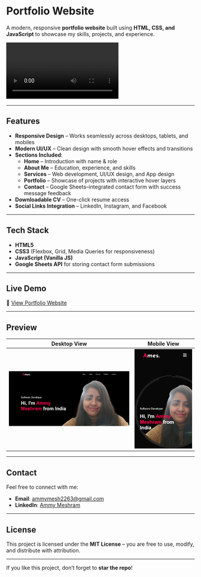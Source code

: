 # Portfolio Website  

A modern, responsive **portfolio website** built using **HTML, CSS, and JavaScript** to showcase my skills, projects, and experience. 

![Demo](images/demo.mp4) 

---

## Features  
- **Responsive Design** – Works seamlessly across desktops, tablets, and mobiles  
- **Modern UI/UX** – Clean design with smooth hover effects and transitions  
- **Sections Included**:  
  - **Home** – Introduction with name & role  
  - **About Me** – Education, experience, and skills  
  - **Services** – Web development, UI/UX design, and App design  
  - **Portfolio** – Showcase of projects with interactive hover layers  
  - **Contact** – Google Sheets–integrated contact form with success message feedback  
- **Downloadable CV** – One-click resume access  
- **Social Links Integration** – LinkedIn, Instagram, and Facebook  

---

## Tech Stack  
- **HTML5**  
- **CSS3** (Flexbox, Grid, Media Queries for responsiveness)  
- **JavaScript (Vanilla JS)**  
- **Google Sheets API** for storing contact form submissions  

---

## Live Demo  
🔗 [View Portfolio Website](https://skyvv4lker.github.io/Portfolio-Website/)   

---

## Preview  
| Desktop View | Mobile View |  
|--------------|-------------|  
| ![Desktop Screenshot](images/desktop-view.png) | ![Mobile Screenshot](images/mobile-view.png) |   

---

## Contact  
Feel free to connect with me:  
- **Email**: [ammymesh2263@gmail.com](mailto:ammymesh2263@gmail.com)  
- **LinkedIn**: [Ammy Meshram](https://www.linkedin.com/in/ammymeshram/)  

---

## License  
This project is licensed under the **MIT License** – you are free to use, modify, and distribute with attribution.  

---

If you like this project, don’t forget to **star the repo**!  
